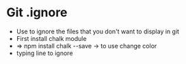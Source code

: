 # Git .ignore

- Use to ignore the files that you don't want to display in git
- First install chalk module
- => npm install chalk --save -> to use change color
- typing line to ignore